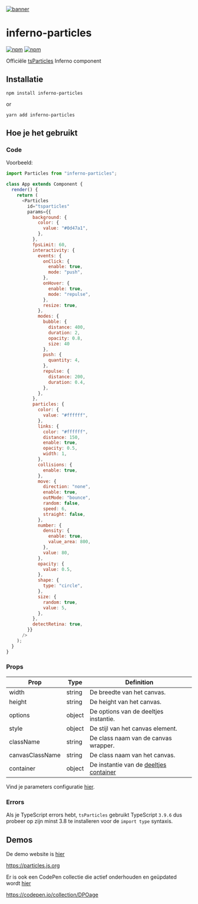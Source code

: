 [![banner](https://particles.js.org/images/banner2.png)](https://particles.js.org)

# inferno-particles

[![npm](https://img.shields.io/npm/v/inferno-particles)](https://www.npmjs.com/package/inferno-particles) [![npm](https://img.shields.io/npm/dm/inferno-particles)](https://www.npmjs.com/package/inferno-particles)

Officiële [tsParticles](https://github.com/matteobruni/tsparticles) Inferno component

## Installatie

```shell
npm install inferno-particles
```

or

```shell
yarn add inferno-particles
```

## Hoe je het gebruikt

### Code

Voorbeeld:

```javascript
import Particles from "inferno-particles";

class App extends Component {
  render() {
    return (
      <Particles
        id="tsparticles"
        params={{
          background: {
            color: {
              value: "#0d47a1",
            },
          },
          fpsLimit: 60,
          interactivity: {
            events: {
              onClick: {
                enable: true,
                mode: "push",
              },
              onHover: {
                enable: true,
                mode: "repulse",
              },
              resize: true,
            },
            modes: {
              bubble: {
                distance: 400,
                duration: 2,
                opacity: 0.8,
                size: 40
              },
              push: {
                quantity: 4,
              },
              repulse: {
                distance: 200,
                duration: 0.4,
              },
            },
          },
          particles: {
            color: {
              value: "#ffffff",
            },
            links: {
              color: "#ffffff",
              distance: 150,
              enable: true,
              opacity: 0.5,
              width: 1,
            },
            collisions: {
              enable: true,
            },
            move: {
              direction: "none",
              enable: true,
              outMode: "bounce",
              random: false,
              speed: 6,
              straight: false,
            },
            number: {
              density: {
                enable: true,
                value_area: 800,
              },
              value: 80,
            },
            opacity: {
              value: 0.5,
            },
            shape: {
              type: "circle",
            },
            size: {
              random: true,
              value: 5,
            },
          },
          detectRetina: true,
        }}
      />
    );
  }
}
```

### Props

| Prop            | Type   | Definition                                                                                                           |
| --------------- | ------ | -------------------------------------------------------------------------------------------------------------------- |
| width           | string | De breedte van het canvas.                                                                                             |
| height          | string | De height van het canvas.                                                                                            |
| options         | object | De options van de deeltjes instantie.                                                                               |
| style           | object | De stijl van het canvas element.                                                                                     |
| className       | string | De class naam van de canvas wrapper.                                                                                |
| canvasClassName | string | De class naam van het canvas.                                                                                        |
| container       | object | De instantie van de [deeltjes container](https://particles.js.org/docs/modules/_core_container_.html) |

Vind je parameters configuratie [hier](https://particles.js.org).

### Errors

Als je TypeScript errors hebt, `tsParticles` gebruikt TypeScript `3.9.6` dus probeer op zijn minst 3.8 te installeren voor de `import type` syntaxis.

## Demos

De demo website is [hier](https://particles.js.org)

<https://particles.js.org>

Er is ook een CodePen collectie die actief onderhouden en geüpdated wordt [hier](https://codepen.io/collection/DPOage)

<https://codepen.io/collection/DPOage>
